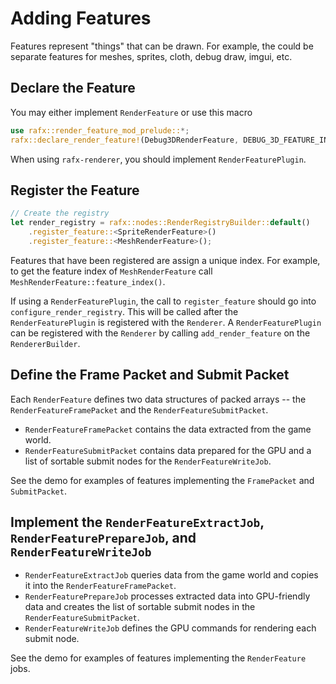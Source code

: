 # Adding Features

Features represent "things" that can be drawn. For example, the could be separate features for meshes, sprites, cloth, 
debug draw, imgui, etc.

## Declare the Feature

You may either implement `RenderFeature` or use this macro

```rust
use rafx::render_feature_mod_prelude::*;
rafx::declare_render_feature!(Debug3DRenderFeature, DEBUG_3D_FEATURE_INDEX);
```

When using `rafx-renderer`, you should implement `RenderFeaturePlugin`.

## Register the Feature

```rust
// Create the registry
let render_registry = rafx::nodes::RenderRegistryBuilder::default()
    .register_feature::<SpriteRenderFeature>()
    .register_feature::<MeshRenderFeature>();
```

Features that have been registered are assign a unique index. For example, to get the feature index of `MeshRenderFeature` 
call `MeshRenderFeature::feature_index()`.

If using a `RenderFeaturePlugin`, the call to `register_feature` should go into `configure_render_registry`. This will be called
after the `RenderFeaturePlugin` is registered with the `Renderer`. A `RenderFeaturePlugin` can be registered with the `Renderer`
by calling `add_render_feature` on the `RendererBuilder`.

## Define the Frame Packet and Submit Packet

Each `RenderFeature` defines two data structures of packed arrays -- the `RenderFeatureFramePacket` and the `RenderFeatureSubmitPacket`. 
- `RenderFeatureFramePacket` contains the data extracted from the game world.
- `RenderFeatureSubmitPacket` contains data prepared for the GPU and a list of sortable submit nodes for the `RenderFeatureWriteJob`.

See the demo for examples of features implementing the `FramePacket` and `SubmitPacket`.

## Implement the `RenderFeatureExtractJob`, `RenderFeaturePrepareJob`, and `RenderFeatureWriteJob`

- `RenderFeatureExtractJob` queries data from the game world and copies it into the `RenderFeatureFramePacket`. 
- `RenderFeaturePrepareJob` processes extracted data into GPU-friendly data and creates the list of sortable submit nodes in the 
`RenderFeatureSubmitPacket`.
- `RenderFeatureWriteJob` defines the GPU commands for rendering each submit node.

See the demo for examples of features implementing the `RenderFeature` jobs.
